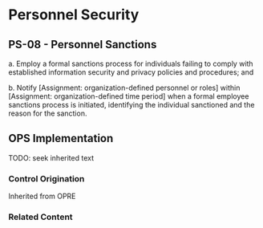 # Personnel Security
## PS-08 - Personnel Sanctions

a. Employ a formal sanctions process for individuals failing to comply with established information security and privacy policies and procedures; and

b. Notify [Assignment: organization-defined personnel or roles] within [Assignment: organization-defined time period] when a formal employee sanctions process is initiated, identifying the individual sanctioned and the reason for the sanction.

## OPS Implementation

TODO: seek inherited text

### Control Origination

Inherited from OPRE

### Related Content
